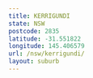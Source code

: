 ```yaml
---
title: KERRIGUNDI
state: NSW
postcode: 2835
latitude: -31.551822
longitude: 145.406579
url: /nsw/kerrigundi/
layout: suburb
---
```

